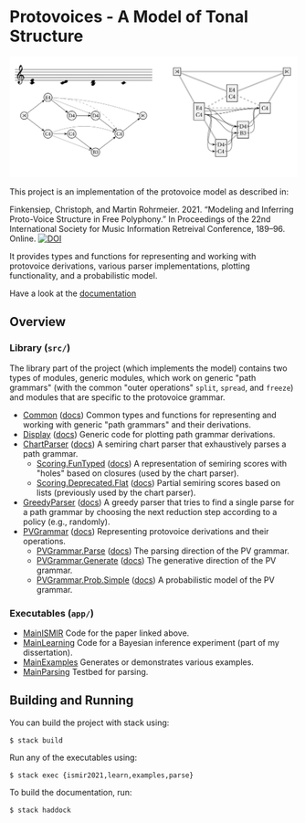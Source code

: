 # Protovoices - A Model of Tonal Structure

![A protovoice derivation and its inner structure](doc-images/sus-both.svg)

This project is an implementation of the protovoice model as described in:

Finkensiep, Christoph, and Martin Rohrmeier. 2021. “Modeling and Inferring Proto-Voice Structure in Free Polyphony.”
In Proceedings of the 22nd International Society for Music Information Retreival Conference, 189–96. Online.
[![DOI](https://zenodo.org/badge/DOI/10.5281/zenodo.5624431.svg)](https://doi.org/10.5281/zenodo.5624431)

It provides types and functions for representing and working with protovoice derivations,
various parser implementations,
plotting functionality,
and a probabilistic model.

Have a look at the [documentation](https://dcmlab.github.io/protovoices-haskell/)

## Overview

### Library (`src/`)

The library part of the project (which implements the model) contains two types of modules,
generic modules, which work on generic "path grammars"
(with the common "outer operations" `split`, `spread`, and `freeze`)
and modules that are specific to the protovoice grammar.

- [Common](src/Common.hs)
  ([docs](https://dcmlab.github.io/protovoices-haskell/proto-voice-model-0.1.0.0/Common.html))
  Common types and functions for representing and working with generic "path grammars" and their derivations.
- [Display](src/Display.hs)
  ([docs](https://dcmlab.github.io/protovoices-haskell/proto-voice-model-0.1.0.0/Display.html))
  Generic code for plotting path grammar derivations.
- [ChartParser](src/ChartParser.hs)
  ([docs](https://dcmlab.github.io/protovoices-haskell/proto-voice-model-0.1.0.0/ChartParser.html))
  A semiring chart parser that exhaustively parses a path grammar.
  - [Scoring.FunTyped](src/Scoring/FunTyped.hs)
    ([docs](https://dcmlab.github.io/protovoices-haskell/proto-voice-model-0.1.0.0/Scoring-FunTyped.html))
    A representation of semiring scores with "holes" based on closures (used by the chart parser).
  - [Scoring.Deprecated.Flat](src/Scoring/Deprecated/Flat.hs)
    ([docs](https://dcmlab.github.io/protovoices-haskell/proto-voice-model-0.1.0.0/Scoring-Deprecated-Flat.html))
    Partial semiring scores based on lists (previously used by the chart parser).
- [GreedyParser](src/GreedyParser.hs)
  ([docs](https://dcmlab.github.io/protovoices-haskell/proto-voice-model-0.1.0.0/GreedyParser.html))
  A greedy parser that tries to find a single parse for a path grammar
  by choosing the next reduction step according to a policy (e.g., randomly).
- [PVGrammar](src/PVGrammar.hs)
  ([docs](https://dcmlab.github.io/protovoices-haskell/proto-voice-model-0.1.0.0/PVGrammar.html))
  Representing protovoice derivations and their operations.
  - [PVGrammar.Parse](src/PVGrammar/Parse.hs)
    ([docs](https://dcmlab.github.io/protovoices-haskell/proto-voice-model-0.1.0.0/PVGrammar-Parse.html))
    The parsing direction of the PV grammar.
  - [PVGrammar.Generate](src/PVGrammar/Generate.hs)
    ([docs](https://dcmlab.github.io/protovoices-haskell/proto-voice-model-0.1.0.0/PVGrammar-Generate.html))
    The generative direction of the PV grammar.
  - [PVGrammar.Prob.Simple](src/PVGrammar/Prob/Simple.hs)
    ([docs](https://dcmlab.github.io/protovoices-haskell/proto-voice-model-0.1.0.0/PVGrammar-Prob-Simple.html))
    A probabilistic model of the PV grammar.

### Executables (`app/`)

- [MainISMIR](app/MainISMIR.hs)
  Code for the paper linked above.
- [MainLearning](app/MainLearning.hs)
  Code for a Bayesian inference experiment (part of my dissertation).
- [MainExamples](app/MainExamples.hs)
  Generates or demonstrates various examples.
- [MainParsing](app/MainParsing.hs)
  Testbed for parsing.

## Building and Running

You can build the project with stack using:

```shell
$ stack build
```

Run any of the executables using:

```shell
$ stack exec {ismir2021,learn,examples,parse}
```

To build the documentation, run:

```shell
$ stack haddock
```
